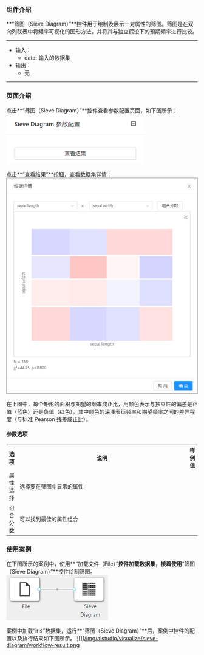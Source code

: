 ### 组件介绍
**“筛图（Sieve Diagram）”**控件用于绘制及展示一对属性的筛图。筛图是在双向列联表中将频率可视化的图形方法，并将其与独立假设下的预期频率进行比较。
<hr/>

- 输入：
  - data: 输入的数据集
- 输出：
  - 无

<hr/>


### 页面介绍
点击**“筛图（Sieve Diagram）”**控件查看参数配置页面，如下图所示：  
[ ![](/img/aistudio/visualize/sieve-diagram/param.png) ](/img/aistudio/visualize/sieve-diagram/param.png)

点击**“查看结果”**按钮，查看数据集详情：  
[ ![](/img/aistudio/visualize/sieve-diagram/visualization.png) ](/img/aistudio/visualize/sieve-diagram/visualization.png)

在上图中，每个矩形的面积与期望的频率成正比，用颜色表示与独立性的偏差是正值（蓝色）还是负值（红色），其中颜色的深浅表征频率和期望频率之间的差异程度（与标准 Pearson 残差成正比）。

#### 参数选项
<table>
  <tr>
    <th>选项</th>
    <th width="650">说明</th>
    <th>样例值</th>
  </tr>
  <tr>
      <td>属性选择</td> 
      <td>
      选择要在筛图中显示的属性
      </td> 
      <td></td>
  </tr>
  <tr>
      <td>组合分数</td> 
      <td>
      可以找到最佳的属性组合
      </td> 
      <td></td>
  </tr>
</table>

### 使用案例
在下图所示的案例中，使用**“加载文件（File）”**控件加载数据集，接着使用**“筛图（Sieve Diagram）”**控件绘制筛图。   
[ ![](/img/aistudio/visualize/sieve-diagram/workflow.png) ](/img/aistudio/visualize/sieve-diagram/workflow.png)

案例中加载“iris”数据集，运行**“筛图（Sieve Diagram）”**后，案例中控件的配置以及执行结果如下图所示。
[ ![](/img/aistudio/visualize/sieve-diagram/workflow-result.png ](/img/aistudio/visualize/sieve-diagram/workflow-result.png)